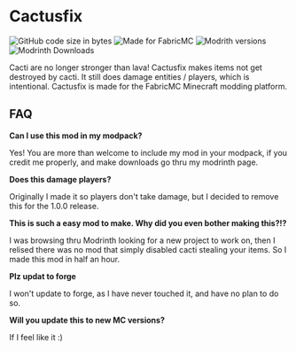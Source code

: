# Cactusfix

![GitHub code size in bytes](https://img.shields.io/github/languages/code-size/Erb3/Cactusfix?style=for-the-badge)
![Made for FabricMC](https://img.shields.io/badge/Made%20for-FabricMC-blue?style=for-the-badge)
![Modrith versions](https://img.shields.io/modrinth/game-versions/Z29y9YGt)
![Modrinth Downloads](https://img.shields.io/modrinth/dt/Z29y9YGt)

Cacti are no longer stronger than lava! Cactusfix makes items not get destroyed by cacti. It still does damage entities / players, which is intentional. Cactusfix is made for the FabricMC Minecraft modding platform.

## FAQ

**Can I use this mod in my modpack?**

Yes! You are more than welcome to include my mod in your modpack, if you credit me properly, and make downloads go thru my modrinth page.

**Does this damage players?**

Originally I made it so players don't take damage, but I decided to remove this for the 1.0.0 release.

**This is such a easy mod to make. Why did you even bother making this?!?**

I was browsing thru Modrinth looking for a new project to work on, then I relised there was no mod that simply disabled cacti stealing your items. So I made this mod in half an hour.

**Plz updat to forge**

I won't update to forge, as I have never touched it, and have no plan to do so.

**Will you update this to new MC versions?**

If I feel like it :)
